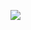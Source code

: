 [![](https://mermaid.ink/img/pako:eNplUstugzAQ_BXLErfkBzhUgpB3kaKmvQRycM1CXIGNbJMqCvn3LpikEUFC2p0Zs7NmrpSrDKhPC83qE_mMUknw8TySqYoJSUwNXOSCE_X9A9waxwfJlwF9JK4Lk1idBRxdN0tmqqpA2qEPptO3dsUMYaQUxhKVt2Q2SB9UG7wg4fDxF83DYq3B4BxmhZIOjJJ3VaxlwK04C3sZHMyTDyhwtO6VI3KRxLjnjhUwIpb9jjutclGOuYPb-Akd5ndmJfySBo-2865juQVNdG8AsV6BJomQ7WJw0EFLRaxql1hu8d28MAcs439mg-Xqv1yPbwa06eZJDg5b9ctEzLKQmfufWrstntD7Hp4X1HUp-NPVbpI96LPg98OeFzZGSDBDJLZJwDl2fTAcFA_QPR10QivQGKsMA3ftNCm1J6ggpT6WGeSsKW1KU3lDKWus2l8kp77VDUxoU2fMQiQYRrWifs5KgyhkwioduxD3Wb79AXT75fI?type=png)](https://mermaid.live/edit#pako:eNplUstugzAQ_BXLErfkBzhUgpB3kaKmvQRycM1CXIGNbJMqCvn3LpikEUFC2p0Zs7NmrpSrDKhPC83qE_mMUknw8TySqYoJSUwNXOSCE_X9A9waxwfJlwF9JK4Lk1idBRxdN0tmqqpA2qEPptO3dsUMYaQUxhKVt2Q2SB9UG7wg4fDxF83DYq3B4BxmhZIOjJJ3VaxlwK04C3sZHMyTDyhwtO6VI3KRxLjnjhUwIpb9jjutclGOuYPb-Akd5ndmJfySBo-2865juQVNdG8AsV6BJomQ7WJw0EFLRaxql1hu8d28MAcs439mg-Xqv1yPbwa06eZJDg5b9ctEzLKQmfufWrstntD7Hp4X1HUp-NPVbpI96LPg98OeFzZGSDBDJLZJwDl2fTAcFA_QPR10QivQGKsMA3ftNCm1J6ggpT6WGeSsKW1KU3lDKWus2l8kp77VDUxoU2fMQiQYRrWifs5KgyhkwioduxD3Wb79AXT75fI)
